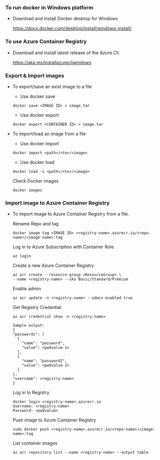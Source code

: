 ### To run docker in Windows platform
  - Download and install Docker desktop for Windows
  
    https://docs.docker.com/desktop/install/windows-install/

### To use Azure Container Registry
- Download and install latest release of the Azure Cli

  https://aka.ms/installazurecliwindows

### Export & Import images
- To export/save an exist image to a file
  - Use docker save
  ```
  docker save <IMAGE ID> > image.tar
  ```
  - Use docker export
  ```
  docker export <CONTAINER ID> > image.tar
  ```
 
- To import/load an image from a file
  - Use docker import
  ```
  docker import <path>/<to>/<image>
  ```
  - Use docker load
  ```
  docker load -i <path>/<to>/<image>
  ```
  
  Check Docker images
  ```
  docker images
  ```



### Import image to Azure Container Registry

- To import image to Azure Container Registry from a file.
  
  Rename Repo and tag
  ```
  docker image tag <IMAGE ID> <registry-name>.azurecr.io/<repo-name>/<image-name>:tag
  ```
  
  Log in to Azure Subscription with Container Role
  ```
  az login
  ```
  
  Create a new Azure Container Registry
  ```
  az acr create --resource-group <ResourceGroup> \
  --name <registry-name> --sku Basic/Standard/Premium
  ```
  
  Enable admin
  ```
  az acr update -n <registry-name> --admin-enabled true
  ```
  
  Get Registry Credential
  ```
  az acr credential show -n <registry-name>
  
  Sample output:
  {
  "passwords": [
    {
      "name": "password",
      "value": <pwdvalue-1>
    },
    {
      "name": "password2",
      "value": <pwdvalue-2>
    }
  ],
  "username": <registry-name>
  }
  ```
  
  Log in to Registry
  ```
  docker login <registry-name>.azurecr.io
  Username: <registry-name>
  Password: <pwdvalue>
  ```
  
  Push image to Azure Container Registry
  ```
  sudo docker push <registry-name>.azurecr.io/<repo-name>/<image-name>:tag
  ```
  
  List container images
  ```
  az acr repository list --name <registry-name> --output table
  ```
  
